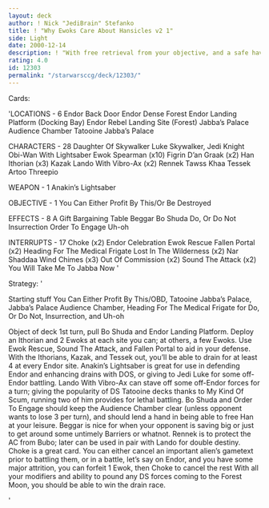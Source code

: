 ```yaml
---
layout: deck
author: ! Nick "JediBrain" Stefanko
title: ! "Why Ewoks Care About Hansicles v2 1"
side: Light
date: 2000-12-14
description: ! "With free retrieval from your objective, and a safe haven for Tessek to boost your drains, you will drain your opponent to a rather quick death."
rating: 4.0
id: 12303
permalink: "/starwarsccg/deck/12303/"
---
```

Cards: 

'LOCATIONS - 6
Endor Back Door
Endor Dense Forest
Endor Landing Platform (Docking Bay)
Endor Rebel Landing Site (Forest)
Jabba’s Palace Audience Chamber
Tatooine Jabba’s Palace

CHARACTERS - 28
Daughter Of Skywalker
Luke Skywalker, Jedi Knight
Obi-Wan With Lightsaber
Ewok Spearman (x10)
Figrin D’an
Graak (x2)
Han
Ithorian (x3)
Kazak
Lando With Vibro-Ax (x2)
Rennek
Tawss Khaa
Tessek
Artoo
Threepio

WEAPON - 1
Anakin’s Lightsaber

OBJECTIVE - 1
You Can Either Profit By This/Or Be Destroyed

EFFECTS - 8
A Gift
Bargaining Table
Beggar
Bo Shuda
Do, Or Do Not
Insurrection
Order To Engage
Uh-oh

INTERRUPTS - 17
Choke (x2)
Endor Celebration
Ewok Rescue
Fallen Portal (x2)
Heading For The Medical Frigate
Lost In The Wilderness (x2)
Nar Shaddaa Wind Chimes (x3)
Out Of Commission (x2)
Sound The Attack (x2)
You Will Take Me To Jabba Now '

Strategy: '

Starting stuff
You Can Either Profit By This/OBD, Tatooine Jabba’s Palace, Jabba’s Palace Audience Chamber, Heading For The Medical Frigate for Do, Or Do Not, Insurrection, and Uh-oh

Object of deck
1st turn, pull Bo Shuda and Endor Landing Platform.  Deploy an Ithorian and 2 Ewoks at each site you can; at others, a few Ewoks.  Use Ewok Rescue, Sound The Attack, and Fallen Portal to aid in your defense.  With the Ithorians, Kazak, and Tessek out, you’ll be able to drain for at least 4 at every Endor site.
Anakin’s Lightsaber is great for use in defending Endor and enhancing drains with DOS, or giving to Jedi Luke for some off-Endor battling.  Lando With Vibro-Ax can stave off some off-Endor forces for a turn; giving the popularity of DS Tatooine decks thanks to My Kind Of Scum, running two of him provides for lethal battling.
Bo Shuda and Order To Engage should keep the Audience Chamber clear (unless opponent wants to lose 3 per turn), and should lend a hand in being able to free Han at your leisure.
Beggar is nice for when your opponent is saving big or just to get around some untimely Barriers or whatnot.
Rennek is to protect the AC from Bubo; later can be used in pair with Lando for double destiny.
Choke is a great card.	You can either cancel an important alien’s gametext prior to battling them, or in a battle, let’s say on Endor, and you have some major attrition, you can forfeit 1 Ewok, then Choke to cancel the rest
With all your modifiers and ability to pound any DS forces coming to the Forest Moon, you should be able to win the drain race.

'
